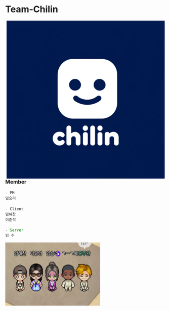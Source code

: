 # Team-Chilin
<img src="/profile/chilinProfile.png" width="500" height="500" align="right"/>

### Member

```js
- PM
임승리

- Client
임해찬
이준석

- Server
임 수

```
<img src="/profile/zep.png" width="300" height="200" align="left"/>
